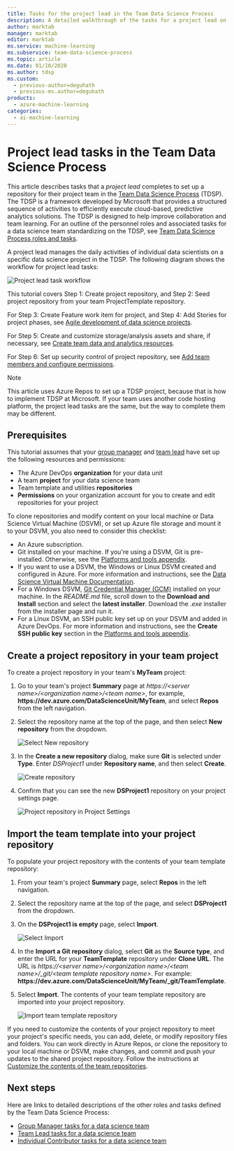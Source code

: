 ```yaml
---
title: Tasks for the project lead in the Team Data Science Process
description: A detailed walkthrough of the tasks for a project lead on a Team Data Science Process team
author: marktab
manager: marktab
editor: marktab
ms.service: machine-learning
ms.subservice: team-data-science-process
ms.topic: article
ms.date: 01/10/2020
ms.author: tdsp
ms.custom:
  - previous-author=deguhath
  - previous-ms.author=deguhath
products:
  - azure-machine-learning
categories:
  - ai-machine-learning
---
```


# Project lead tasks in the Team Data Science Process

This article describes tasks that a *project lead* completes to set up a repository for their project team in the [Team Data Science Process](overview.md) (TDSP). The TDSP is a framework developed by Microsoft that provides a structured sequence of activities to efficiently execute cloud-based, predictive analytics solutions. The TDSP is designed to help improve collaboration and team learning. For an outline of the personnel roles and associated tasks for a data science team standardizing on the TDSP, see [Team Data Science Process roles and tasks](roles-tasks.md).

A project lead manages the daily activities of individual data scientists on a specific data science project in the TDSP. The following diagram shows the workflow for project lead tasks:

![Project lead task workflow](./media/project-lead-tasks/project-leads-1-tdsp-creating-projects.png)

This tutorial covers Step 1: Create project repository, and Step 2: Seed project repository from your team ProjectTemplate repository.

For Step 3: Create Feature work item for project, and Step 4: Add Stories for project phases, see [Agile development of data science projects](agile-development.md).

For Step 5: Create and customize storage/analysis assets and share, if necessary, see [Create team data and analytics resources](team-lead-tasks.md#create-team-data-and-analytics-resources).

For Step 6: Set up security control of project repository, see [Add team members and configure permissions](team-lead-tasks.md#add-team-members-and-configure-permissions).

> [!NOTE]
> This article uses Azure Repos to set up a TDSP project, because that is how to implement TDSP at Microsoft. If your team uses another code hosting platform, the project lead tasks are the same, but the way to complete them may be different.

## Prerequisites

This tutorial assumes that your [group manager](group-manager-tasks.md) and [team lead](team-lead-tasks.md) have set up the following resources and permissions:

- The Azure DevOps **organization** for your data unit
- A team **project** for your data science team
- Team template and utilities **repositories**
- **Permissions** on your organization account for you to create and edit repositories for your project

To clone repositories and modify content on your local machine or Data Science Virtual Machine (DSVM), or set up Azure file storage and mount it to your DSVM, you also need to consider this checklist:

- An Azure subscription.
- Git installed on your machine. If you're using a DSVM, Git is pre-installed. Otherwise, see the [Platforms and tools appendix](platforms-and-tools.md#appendix).
- If you want to use a DSVM, the Windows or Linux DSVM created and configured in Azure. For more information and instructions, see the [Data Science Virtual Machine Documentation](/azure/machine-learning/data-science-virtual-machine/).
- For a Windows DSVM, [Git Credential Manager (GCM)](https://github.com/Microsoft/Git-Credential-Manager-for-Windows) installed on your machine. In the *README.md* file, scroll down to the **Download and Install** section and select the **latest installer**. Download the *.exe* installer from the installer page and run it.
- For a Linux DSVM, an SSH public key set up on your DSVM and added in Azure DevOps. For more information and instructions, see the **Create SSH public key** section in the [Platforms and tools appendix](platforms-and-tools.md#appendix).

## Create a project repository in your team project

To create a project repository in your team's **MyTeam** project:

1. Go to your team's project **Summary** page at *https:\//\<server name>/\<organization name>/\<team name>*, for example, **https:\//dev.azure.com/DataScienceUnit/MyTeam**, and select **Repos** from the left navigation.

1. Select the repository name at the top of the page, and then select **New repository** from the dropdown.

   ![Select New repository](./media/project-lead-tasks/project-leads-9-select-repos.png)

1. In the **Create a new repository** dialog, make sure **Git** is selected under **Type**. Enter *DSProject1* under **Repository name**, and then select **Create**.

   ![Create repository](./media/project-lead-tasks/project-leads-3-create-project-repo-2.png)

1. Confirm that you can see the new **DSProject1** repository on your project settings page.

   ![Project repository in Project Settings](./media/project-lead-tasks/project-leads-4-create-project-repo-3.png)

## Import the team template into your project repository

To populate your project repository with the contents of your team template repository:

1. From your team's project **Summary** page, select **Repos** in the left navigation.

1. Select the repository name at the top of the page, and select **DSProject1** from the dropdown.

1. On the **DSProject1 is empty** page, select **Import**.

   ![Select Import](./media/project-lead-tasks/project-leads-5-create-project-repo-4.png)

1. In the **Import a Git repository** dialog, select **Git** as the **Source type**, and enter the URL for your **TeamTemplate** repository under **Clone URL**. The URL is *https:\//\<server name>/\<organization name>/\<team name>/_git/\<team template repository name>*. For example: **https:\//dev.azure.com/DataScienceUnit/MyTeam/_git/TeamTemplate**.

1. Select **Import**. The contents of your team template repository are imported into your project repository.

   ![Import team template repository](./media/project-lead-tasks/project-leads-6-create-project-repo-5.png)

If you need to customize the contents of your project repository to meet your project's specific needs, you can add, delete, or modify repository files and folders. You can work directly in Azure Repos, or clone the repository to your local machine or DSVM, make changes, and commit and push your updates to the shared project repository. Follow the instructions at [Customize the contents of the team repositories](team-lead-tasks.md#customize-the-contents-of-the-team-repositories).

## Next steps

Here are links to detailed descriptions of the other roles and tasks defined by the Team Data Science Process:

- [Group Manager tasks for a data science team](group-manager-tasks.md)
- [Team Lead tasks for a data science team](team-lead-tasks.md)
- [Individual Contributor tasks for a data science team](project-ic-tasks.md)
